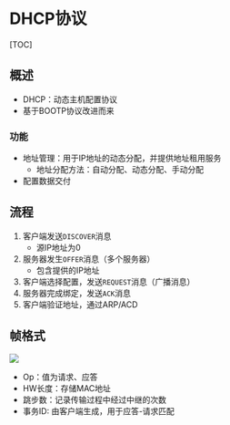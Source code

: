 

# DHCP协议


[TOC]


## 概述
* DHCP：动态主机配置协议
* 基于BOOTP协议改进而来


### 功能
* 地址管理：用于IP地址的动态分配，并提供地址租用服务
    * 地址分配方法：自动分配、动态分配、手动分配
* 配置数据交付



## 流程
1. 客户端发送`DISCOVER`消息
    * 源IP地址为0
1. 服务器发生`OFFER`消息（多个服务器）
    * 包含提供的IP地址
1. 客户端选择配置，发送`REQUEST`消息（广播消息）
1. 服务器完成绑定，发送`ACK`消息
1. 客户端验证地址，通过ARP/ACD


## 帧格式

![](http://picbed.cc12703.com/20230128234332.png)

* Op：值为请求、应答
* HW长度：存储MAC地址
* 跳步数：记录传输过程中经过中继的次数
* 事务ID: 由客户端生成，用于应答-请求匹配